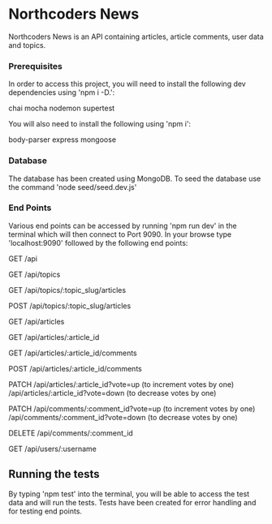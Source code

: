 # Northcoders News

Northcoders News is an API containing articles, article comments, user data and topics. 

### Prerequisites

In order to access this project, you will need to install the following dev dependencies using 'npm i -D.':

chai
mocha
nodemon
supertest

You will also need to install the following using 'npm i': 

body-parser
express
mongoose

### Database

The database has been created using MongoDB. To seed the database use the command 'node seed/seed.dev.js'

### End Points

Various end points can be accessed by running 'npm run dev' in the terminal which will then connect to Port 9090. In your browse type 'localhost:9090' 
followed by the following end points:

GET /api 

GET /api/topics

GET /api/topics/:topic_slug/articles

POST /api/topics/:topic_slug/articles

GET /api/articles

GET /api/articles/:article_id

GET /api/articles/:article_id/comments

POST /api/articles/:article_id/comments

PATCH /api/articles/:article_id?vote=up  (to increment votes by one)
      /api/articles/:article_id?vote=down (to decrease votes by one)

PATCH /api/comments/:comment_id?vote=up (to increment votes by one)
      /api/comments/:comment_id?vote=down (to decrease votes by one)

DELETE /api/comments/:comment_id

GET /api/users/:username

## Running the tests

By typing 'npm test' into the terminal, you will be able to access the test data and will run the tests. 
Tests have been created for error handling and for testing end points.

